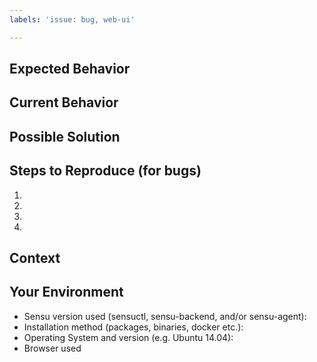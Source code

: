 ```yaml
---
labels: 'issue: bug, web-ui'

---
```


<!--- Provide a general summary of the issue in the Title above -->

## Expected Behavior
<!--- If you're looking for help, please see https://sensuapp.org/support for resources --->
<!--- Tell us what should happen -->

## Current Behavior
<!--- Tell us what happens instead of the expected behavior -->

## Possible Solution
<!--- Not obligatory, but suggest a fix/reason for the bug, -->
<!--- or ideas as to the implementation of the addition or change -->

## Steps to Reproduce (for bugs)
<!--- Provide a link to a live example, or an unambiguous set of steps to -->
<!--- reproduce this bug. Include code or configuration to reproduce, if relevant -->
1.
2.
3.
4.

## Context
<!--- How has this issue affected you? What are you trying to accomplish? -->
<!--- Providing context (e.g. links to configuration settings, stack strace or log data) helps us come up with a solution that is most useful in the real world -->

## Your Environment
<!--- Include as many relevant details about the environment you experienced the bug in -->
* Sensu version used (sensuctl, sensu-backend, and/or sensu-agent):
* Installation method (packages, binaries, docker etc.):
* Operating System and version (e.g. Ubuntu 14.04):
* Browser used

